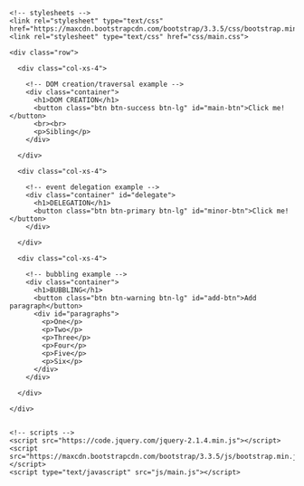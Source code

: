 <!DOCTYPE html>
<html lang="en">
  <head>
    <meta charset="utf-8">
    <title>Intermediate jQuery</title>

    <!-- stylesheets -->
    <link rel="stylesheet" type="text/css" href="https://maxcdn.bootstrapcdn.com/bootstrap/3.3.5/css/bootstrap.min.css">
    <link rel="stylesheet" type="text/css" href="css/main.css">
  </head>
  <body>

    <div class="row">

      <div class="col-xs-4">

        <!-- DOM creation/traversal example -->
        <div class="container">
          <h1>DOM CREATION</h1>
          <button class="btn btn-success btn-lg" id="main-btn">Click me!</button>
          <br><br>
          <p>Sibling</p>
        </div>

      </div>

      <div class="col-xs-4">

        <!-- event delegation example -->
        <div class="container" id="delegate">
          <h1>DELEGATION</h1>
          <button class="btn btn-primary btn-lg" id="minor-btn">Click me!</button>
        </div>

      </div>

      <div class="col-xs-4">

        <!-- bubbling example -->
        <div class="container">
          <h1>BUBBLING</h1>
          <button class="btn btn-warning btn-lg" id="add-btn">Add paragraph</button>
          <div id="paragraphs">
            <p>One</p>
            <p>Two</p>
            <p>Three</p>
            <p>Four</p>
            <p>Five</p>
            <p>Six</p>
          </div>
        </div>

      </div>

    </div>


    <!-- scripts -->
    <script src="https://code.jquery.com/jquery-2.1.4.min.js"></script>
    <script src="https://maxcdn.bootstrapcdn.com/bootstrap/3.3.5/js/bootstrap.min.js"></script>
    <script type="text/javascript" src="js/main.js"></script>
  </body>
</html>